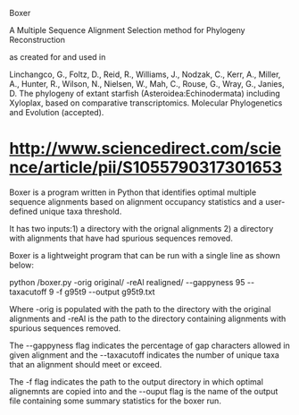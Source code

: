 Boxer

A Multiple Sequence Alignment Selection method for Phylogeny Reconstruction

as created for and used in 

Linchangco, G., Foltz, D., Reid, R., Williams, J., Nodzak, C., Kerr, A., Miller, A., Hunter, R., Wilson, N., Nielsen, W., Mah, C., Rouse, G., Wray, G., Janies, D.  The phylogeny of extant starfish (Asteroidea:Echinodermata) including Xyloplax, based on comparative transcriptomics.  Molecular Phylogenetics and Evolution (accepted).

http://www.sciencedirect.com/science/article/pii/S1055790317301653
==========================================================================================================================================

Boxer is a program written in Python that identifies optimal multiple sequence alignments based on alignment occupancy statistics and a user-defined unique taxa threshold.  

It has two inputs:1) a directory with the orignal alignments 2) a directory with alignments that have had spurious sequences removed.

Boxer is a lightweight program that can be run with a single line as shown below:

python /boxer.py -orig original/ -reAl realigned/ --gappyness 95 --taxacutoff 9 -f g95t9 --output g95t9.txt

Where -orig is populated with the path to the directory with the original alignments and -reAl is the path to the directory containing alignments with spurious sequences removed.

The --gappyness flag indicates the percentage of gap characters allowed in given alignment and the --taxacutoff indicates the number of unique taxa that an alignment should meet or exceed. 

The -f flag indicates the path to the output directory in which optimal alignemnts are copied into and the --ouput flag is the name of the output file containing some summary statistics for the boxer run.



